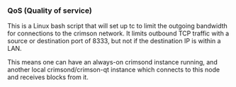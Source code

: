 ### QoS (Quality of service) ###

This is a Linux bash script that will set up tc to limit the outgoing bandwidth for connections to the crimson network. It limits outbound TCP traffic with a source or destination port of 8333, but not if the destination IP is within a LAN.

This means one can have an always-on crimsond instance running, and another local crimsond/crimson-qt instance which connects to this node and receives blocks from it.
